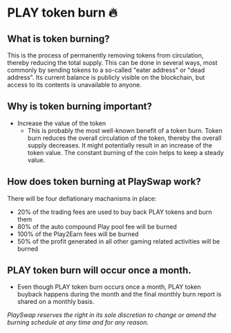 # PLAY token burn 🔥

## What is token burning?
This is the process of permanently removing tokens from circulation, thereby reducing the total supply. This can be done in several ways, most commonly by sending tokens to a so-called "eater address" or "dead address".
Its current balance is publicly visible on the blockchain, but access to its contents is unavailable to anyone.

## Why is token burning important?
- Increase the value of the token
  - This is probably the most well-known benefit of a token burn. Token burn reduces the overall circulation of the token, thereby the overall supply decreases. It might potentially result in an increase of the token value. The constant burning of the coin helps to keep a steady value.


## How does token burning at PlaySwap work?
There will be four deflationary machanisms in place:
* 20% of the trading fees are used to buy back PLAY tokens and burn them 
* 80% of the auto compound Play pool fee will be burned
* 100% of the Play2Earn fees will be burned
* 50% of the profit generated in all other gaming related activities will be burned

## PLAY token burn will occur once a month.
- Even though PLAY token burn occurs once a month, PLAY token buyback happens during the month and the final monthly burn report is shared on a monthly basis.

*PlaySwap reserves the right in its sole discretion to change or amend the burning schedule at any time and for any reason.*